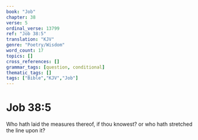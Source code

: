 ```yaml
---
book: "Job"
chapter: 38
verse: 5
ordinal_verse: 13799
ref: "Job 38:5"
translation: "KJV"
genre: "Poetry/Wisdom"
word_count: 17
topics: []
cross_references: []
grammar_tags: [question, conditional]
thematic_tags: []
tags: ["Bible","KJV","Job"]
---
```


# Job 38:5

Who hath laid the measures thereof, if thou knowest? or who hath stretched the line upon it?
